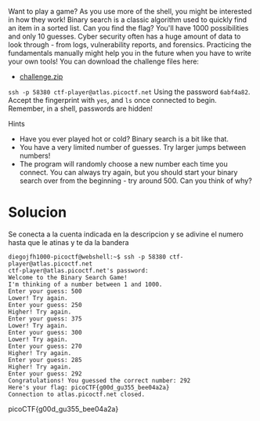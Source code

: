Want to play a game? As you use more of the shell, you might be interested in how they work! Binary search is a classic algorithm used to quickly find an item in a sorted list. Can you find the flag? You'll have 1000 possibilities and only 10 guesses. Cyber security often has a huge amount of data to look through - from logs, vulnerability reports, and forensics. Practicing the fundamentals manually might help you in the future when you have to write your own tools! You can download the challenge files here:

- [challenge.zip](https://artifacts.picoctf.net/c_atlas/20/challenge.zip)

`ssh -p 58380 ctf-player@atlas.picoctf.net` Using the password `6abf4a82`. Accept the fingerprint with `yes`, and `ls` once connected to begin. Remember, in a shell, passwords are hidden!

Hints
- Have you ever played hot or cold? Binary search is a bit like that.
- You have a very limited number of guesses. Try larger jumps between numbers!
- The program will randomly choose a new number each time you connect. You can always try again, but you should start your binary search over from the beginning - try around 500. Can you think of why?
# Solucion
Se conecta a la cuenta indicada en la descripcion y se adivine el numero hasta que le atinas y te da la bandera
```
diegojfh1000-picoctf@webshell:~$ ssh -p 58380 ctf-player@atlas.picoctf.net
ctf-player@atlas.picoctf.net's password: 
Welcome to the Binary Search Game!
I'm thinking of a number between 1 and 1000.
Enter your guess: 500
Lower! Try again.
Enter your guess: 250
Higher! Try again.
Enter your guess: 375
Lower! Try again.
Enter your guess: 300
Lower! Try again.
Enter your guess: 270
Higher! Try again.
Enter your guess: 285
Higher! Try again.
Enter your guess: 292
Congratulations! You guessed the correct number: 292
Here's your flag: picoCTF{g00d_gu355_bee04a2a}
Connection to atlas.picoctf.net closed.
```
picoCTF{g00d_gu355_bee04a2a}
